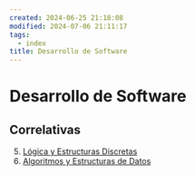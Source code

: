 ```yaml
---
created: 2024-06-25 21:18:08
modified: 2024-07-06 21:11:17
tags:
  - index
title: Desarrollo de Software
---
```


# Desarrollo de Software

## Correlativas

5. [Lógica y Estructuras Discretas](Lógica%20y%20Estructuras%20Discretas.md)
6. [Algoritmos y Estructuras de Datos](Algoritmos%20y%20Estructuras%20de%20Datos.md)
